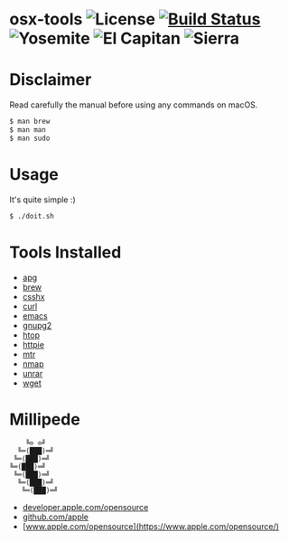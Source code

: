 # osx-tools ![License][license-img] [![Build Status][build-img]][build-url] ![Yosemite][10-10-img] ![El Capitan][10-11-img] ![Sierra][10-12-img]

# Disclaimer

Read carefully the manual before using any commands on macOS.

```bash
$ man brew
$ man man
$ man sudo
```

# Usage

It's quite simple :)

```bash
$ ./doit.sh
```

# Tools Installed

- [apg](http://www.adel.nursat.kz/apg/)
- [brew](http://brew.sh/)
- [csshx](https://github.com/brockgr/csshx)
- [curl](https://curl.haxx.se/)
- [emacs](https://www.gnu.org/software/emacs/)
- [gnupg2](https://www.gnupg.org/)
- [htop](http://hisham.hm/htop/)
- [httpie](http://httpie.org/)
- [mtr](https://www.bitwizard.nl/mtr/)
- [nmap](https://nmap.org/)
- [unrar](http://www.rarlab.com)
- [wget](https://www.gnu.org/software/wget/)

# Millipede

```
    ╚⊙ ⊙╝
  ╚═(███)═╝
 ╚═(███)═╝
╚═(███)═╝
 ╚═(███)═╝
  ╚═(███)═╝
   ╚═(███)═╝
```

- [developer.apple.com/opensource](https://developer.apple.com/opensource/)
- [github.com/apple](https://github.com/apple)
- [www.apple.com/opensource](https://www.apple.com/opensource/)

[license-img]: https://img.shields.io/badge/license-ISC-blue.svg
[build-img]: https://travis-ci.org/rockyluke/osx-tools.svg?branch=master
[build-url]: https://travis-ci.org/rockyluke/osx-tools
[10-10-img]: https://img.shields.io/badge/osx-10.10-green.svg
[10-11-img]: https://img.shields.io/badge/osx-10.11-green.svg
[10-12-img]: https://img.shields.io/badge/osx-10.12-green.svg
